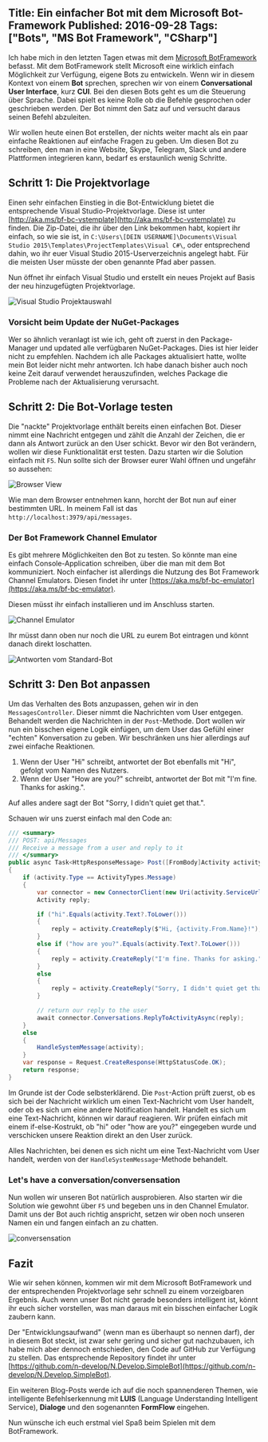 Title: Ein einfacher Bot mit dem Microsoft Bot-Framework
Published: 2016-09-28
Tags: ["Bots", "MS Bot Framework", "CSharp"]
---

Ich habe mich in den letzten Tagen etwas mit dem [Microsoft BotFramework](https://dev.botframework.com/) befasst.
Mit dem BotFramework stellt Microsoft eine wirklich einfach Möglichkeit zur Verfügung, eigene Bots zu entwickeln.
Wenn wir in diesem Kontext von einem **Bot** sprechen, sprechen wir von einem **Conversational User Interface**, kurz **CUI**.
Bei den diesen Bots geht es um die Steuerung über Sprache. Dabei spielt es keine Rolle ob die Befehle gesprochen
oder geschrieben werden. Der Bot nimmt den Satz auf und versucht daraus seinen Befehl abzuleiten.

Wir wollen heute einen Bot erstellen, der nichts weiter macht als ein paar einfache Reaktionen auf einfache Fragen zu geben. Um diesen Bot zu schreiben,
den man in eine Website, Skype, Telegram, Slack und andere Plattformen integrieren kann, bedarf es erstaunlich wenig Schritte<!-- Read More -->.

## Schritt 1: Die Projektvorlage

Einen sehr einfachen Einstieg in die Bot-Entwicklung bietet die entsprechende Visual Studio-Projektvorlage. Diese ist unter
[http://aka.ms/bf-bc-vstemplate](http://aka.ms/bf-bc-vstemplate) zu finden. Die Zip-Datei, die ihr über den Link bekommen habt,
kopiert ihr einfach, so wie sie ist, in `C:\Users\[DEIN USERNAME]\Documents\Visual Studio 2015\Templates\ProjectTemplates\Visual C#\`, oder
entsprechend dahin, wo ihr euer Visual Studio 2015-Userverzeichnis angelegt habt. Für die meisten User müsste der oben genannte Pfad aber passen.

Nun öffnet ihr einfach Visual Studio und erstellt ein neues Projekt auf Basis der neu hinzugefügten Projektvorlage.

![Visual Studio Projektauswahl](../images/BotFramework/New-Project-Bot.png)

### Vorsicht beim Update der NuGet-Packages

Wer so ähnlich veranlagt ist wie ich, geht oft zuerst in den Package-Manager und updated alle verfügbaren NuGet-Packages.
Dies ist hier leider nicht zu empfehlen. Nachdem ich alle Packages aktualisiert hatte, wollte mein Bot leider nicht mehr antworten.
Ich habe danach bisher auch noch keine Zeit darauf verwendet herauszufinden, welches Package die Probleme nach der Aktualisierung verursacht.

## Schritt 2: Die Bot-Vorlage testen

Die "nackte" Projektvorlage enthält bereits einen einfachen Bot. Dieser nimmt eine Nachricht entgegen und zählt die Anzahl der Zeichen, die
er dann als Antwort zurück an den User schickt. Bevor wir den Bot verändern, wollen wir diese Funktionalität erst testen.
Dazu starten wir die Solution einfach mit `F5`. Nun sollte sich der Browser eurer Wahl öffnen und ungefähr so aussehen:

![Browser View](../images/BotFramework/Bot-Url.png)

Wie man dem Browser entnehmen kann, horcht der Bot nun auf einer bestimmten URL. In meinem Fall ist das `http://localhost:3979/api/messages`.

### Der Bot Framework Channel Emulator

Es gibt mehrere Möglichkeiten den Bot zu testen. So könnte man eine einfach Console-Application schreiben, über die man mit dem Bot kommuniziert.
Noch einfacher ist allerdings die Nutzung des Bot Framework Channel Emulators. 
Diesen findet ihr unter [https://aka.ms/bf-bc-emulator](https://aka.ms/bf-bc-emulator).

Diesen müsst ihr einfach installieren und im Anschluss starten.

![Channel Emulator](../images/BotFramework/Bot-Channel-Emulator-Url.png)

Ihr müsst dann oben nur noch die URL zu eurem Bot eintragen und könnt danach direkt loschatten.

![Antworten vom Standard-Bot](../images/BotFramework/Test-Message.png)

## Schritt 3: Den Bot anpassen

Um das Verhalten des Bots anzupassen, gehen wir in den `MessagesController`. Dieser nimmt die Nachrichten vom User entgegen.
Behandelt werden die Nachrichten in der `Post`-Methode. Dort wollen wir nun ein bisschen eigene Logik einfügen, um dem User das Gefühl einer
"echten" Konversation zu geben. Wir beschränken uns hier allerdings auf zwei einfache Reaktionen.

1. Wenn der User "Hi" schreibt, antwortet der Bot ebenfalls mit "Hi", gefolgt vom Namen des Nutzers.
1. Wenn der User "How are you?" schreibt, antwortet der Bot mit "I'm fine. Thanks for asking.".

Auf alles andere sagt der Bot "Sorry, I didn't quiet get that.".

Schauen wir uns zuerst einfach mal den Code an:

```csharp
/// <summary>
/// POST: api/Messages
/// Receive a message from a user and reply to it
/// </summary>
public async Task<HttpResponseMessage> Post([FromBody]Activity activity)
{
    if (activity.Type == ActivityTypes.Message)
    {
        var connector = new ConnectorClient(new Uri(activity.ServiceUrl));
        Activity reply;

        if ("hi".Equals(activity.Text?.ToLower()))
        {
            reply = activity.CreateReply($"Hi, {activity.From.Name}!");
        }
        else if ("how are you?".Equals(activity.Text?.ToLower()))
        {
            reply = activity.CreateReply("I'm fine. Thanks for asking.");
        }
        else
        {
            reply = activity.CreateReply("Sorry, I didn't quiet get that.");
        }

        // return our reply to the user
        await connector.Conversations.ReplyToActivityAsync(reply);
    }
    else
    {
        HandleSystemMessage(activity);
    }
    var response = Request.CreateResponse(HttpStatusCode.OK);
    return response;
}
```

Im Grunde ist der Code selbsterklärend. Die `Post`-Action prüft zuerst, ob es sich bei der Nachricht wirklich um einen Text-Nachricht vom User handelt, oder ob es sich
um eine andere Notification handelt. Handelt es sich um eine Text-Nachricht, können wir darauf reagieren.
Wir prüfen einfach mit einem if-else-Kostrukt, ob "hi" oder "how are you?" eingegeben wurde und verschicken unsere Reaktion direkt an den User zurück.

Alles Nachrichten, bei denen es sich nicht um eine Text-Nachricht vom User handelt, werden von der `HandleSystemMessage`-Methode behandelt.

### Let's have a conversation/conversensation

Nun wollen wir unseren Bot natürlich ausprobieren. Also starten wir die Solution wie gewohnt über `F5` und begeben uns in den Channel Emulator. Damit uns der Bot auch richtig anspricht, setzen wir oben noch unseren Namen ein und fangen einfach an zu chatten.

![conversensation](../images/BotFramework/Conversensation.png)

## Fazit

Wie wir sehen können, kommen wir mit dem Microsoft BotFramework und der entsprechenden Projektvorlage sehr schnell zu einem vorzeigbaren Ergebnis.
Auch wenn unser Bot nicht gerade besonders intelligent ist, könnt ihr euch sicher vorstellen, was man daraus mit ein bisschen einfacher Logik
zaubern kann.

Der "Entwicklungsaufwand" (wenn man es überhaupt so nennen darf), der in diesem Bot steckt, ist zwar sehr gering und sicher gut nachzubauen, 
ich habe mich aber dennoch entschieden, den Code auf GitHub zur Verfügung zu stellen. 
Das entsprechende Repository findet ihr unter [https://github.com/n-develop/N.Develop.SimpleBot](https://github.com/n-develop/N.Develop.SimpleBot).

Ein weiteren Blog-Posts werde ich auf die noch spannenderen Themen, wie intelligente Befehlserkennung mit **LUIS**
(Language Understanding Intelligent Service), **Dialoge** und den sogenannten **FormFlow** eingehen.

Nun wünsche ich euch erstmal viel Spaß beim Spielen mit dem BotFramework.